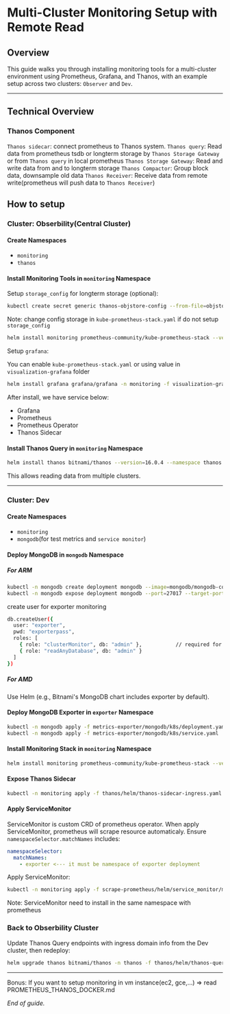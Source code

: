 # Multi-Cluster Monitoring Setup with Remote Read

## Overview

This guide walks you through installing monitoring tools for a multi-cluster environment using Prometheus, Grafana, and Thanos, with an example setup across two clusters: `Observer` and `Dev`.

---

## Technical Overview

### Thanos Component

`Thanos sidecar`: connect prometheus to Thanos system.
`Thanos query`: Read data from prometheus tsdb or longterm storage by `Thanos Storage Gateway` or from `Thanos query` in local prometheus
`Thanos Storage Gateway`: Read and write data from and to longterm storage
`Thanos Compactor`: Group block data, downsample old data
`Thanos Receiver`: Receive data from remote write(prometheus will push data to `Thanos Receiver`)

## How to setup

### Cluster: Obserbility(Central Cluster)

#### Create Namespaces

- `monitoring`
- `thanos`

#### Install Monitoring Tools in `monitoring` Namespace

Setup `storage_config` for longterm storage (optional):

```bash
kubectl create secret generic thanos-objstore-config --from-file=objstore.yml=./scrape-prometheus/storage_config/gcs.yaml -n monitoring
```

Note: change config storage in `kube-prometheus-stack.yaml` if do not setup `storage_config`

```bash
helm install monitoring prometheus-community/kube-prometheus-stack --version=3.12.0 -n monitoring -f scrape-prometheus/helm/kube-prometheus-stack-observer.yaml
```

Setup `grafana`:

You can enable `kube-prometheus-stack.yaml` or using value in `visualization-grafana` folder

```bash
helm install grafana grafana/grafana -n monitoring -f visualization-grafana/helm/value.yaml
```

After install, we have service below:

- Grafana
- Prometheus
- Prometheus Operator
- Thanos Sidecar

#### Install Thanos Query in `monitoring` Namespace

```bash
helm install thanos bitnami/thanos --version=16.0.4 --namespace thanos -f thanos/helm/thanos-query-observer.yaml
```

This allows reading data from multiple clusters.

---

### Cluster: Dev

#### Create Namespaces

- `monitoring`
- `mongodb`(for test metrics and `service monitor`)

#### Deploy MongoDB in `mongodb` Namespace

##### For ARM

```bash
kubectl -n mongodb create deployment mongodb --image=mongodb/mongodb-comunity-server:latest
kubectl -n mongodb expose deployment mongodb --port=27017 --target-port=27017
```

create user for exporter monitoring

```bash
db.createUser({
  user: "exporter",
  pwd: "exporterpass",
  roles: [
    { role: "clusterMonitor", db: "admin" },           // required for serverStatus
    { role: "readAnyDatabase", db: "admin" }
  ]
})
```

##### For AMD

Use Helm (e.g., Bitnami's MongoDB chart includes exporter by default).

#### Deploy MongoDB Exporter in `exporter` Namespace

```bash
kubectl -n mongodb apply -f metrics-exporter/mongodb/k8s/deployment.yaml
kubectl -n mongodb apply -f metrics-exporter/mongodb/k8s/service.yaml
```

#### Install Monitoring Stack in `monitoring` Namespace

```bash
helm install monitoring prometheus-community/kube-prometheus-stack --version=3.12.0 -n monitoring -f scrape-prometheus/helm/kube-prometheus-stack-dev.yaml
```

#### Expose Thanos Sidecar

```bash
kubectl -n monitoring apply -f thanos/helm/thanos-sidecar-ingress.yaml
```

#### Apply ServiceMonitor

ServiceMonitor is custom CRD of prometheus operator. When apply ServiceMonitor, prometheus will scrape resource automaticaly.
Ensure `namespaceSelector.matchNames` includes:

```yaml
namespaceSelector:
  matchNames:
    - exporter <--- it must be namespace of exporter deployment
```

Apply ServiceMonitor:

```bash
kubectl -n monitoring apply -f scrape-prometheus/helm/service_monitor/mongo-exporter.yaml
```

Note: ServiceMonitor need to install in the same namespace with prometheus

### Back to Obserbility Cluster

Update Thanos Query endpoints with ingress domain info from the Dev cluster, then redeploy:

```bash
helm upgrade thanos bitnami/thanos -n thanos -f thanos/helm/thanos-query.yaml
```

---

Bonus: If you want to setup monitoring in vm instance(ec2, gce,...) => read PROMETHEUS_THANOS_DOCKER.md

_End of guide._
